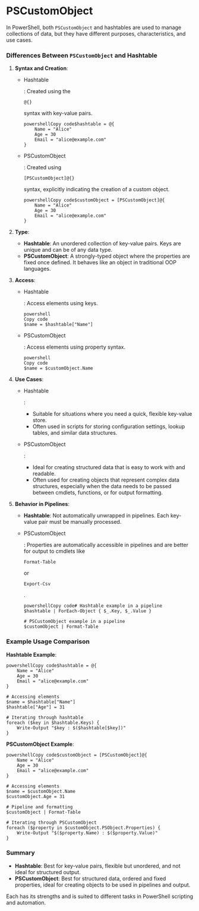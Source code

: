 

# PSCustomObject 

In PowerShell, both `PSCustomObject` and hashtables are used to manage collections of data, but they have different purposes, characteristics, and use cases.

### Differences Between `PSCustomObject` and Hashtable

1. **Syntax and Creation**:

   - Hashtable

     : Created using the 

     ```
     @{}
     ```

      syntax with key-value pairs.

     ```
     powershellCopy code$hashtable = @{
         Name = "Alice"
         Age = 30
         Email = "alice@example.com"
     }
     ```

   - PSCustomObject

     : Created using 

     ```
     [PSCustomObject]@{}
     ```

      syntax, explicitly indicating the creation of a custom object.

     ```
     powershellCopy code$customObject = [PSCustomObject]@{
         Name = "Alice"
         Age = 30
         Email = "alice@example.com"
     }
     ```

2. **Type**:

   - **Hashtable**: An unordered collection of key-value pairs. Keys are unique and can be of any data type.
   - **PSCustomObject**: A strongly-typed object where the properties are fixed once defined. It behaves like an object in traditional OOP languages.

3. **Access**:

   - Hashtable

     : Access elements using keys.

     ```
     powershell
     Copy code
     $name = $hashtable["Name"]
     ```

   - PSCustomObject

     : Access elements using property syntax.

     ```
     powershell
     Copy code
     $name = $customObject.Name
     ```

4. **Use Cases**:

   - Hashtable

     :

     - Suitable for situations where you need a quick, flexible key-value store.
     - Often used in scripts for storing configuration settings, lookup tables, and similar data structures.

   - PSCustomObject

     :

     - Ideal for creating structured data that is easy to work with and readable.
     - Often used for creating objects that represent complex data structures, especially when the data needs to be passed between cmdlets, functions, or for output formatting.

5. **Behavior in Pipelines**:

   - **Hashtable**: Not automatically unwrapped in pipelines. Each key-value pair must be manually processed.

   - PSCustomObject

     : Properties are automatically accessible in pipelines and are better for output to cmdlets like 

     ```
     Format-Table
     ```

      or 

     ```
     Export-Csv
     ```

     .

     ```
     powershellCopy code# Hashtable example in a pipeline
     $hashtable | ForEach-Object { $_.Key, $_.Value }
     
     # PSCustomObject example in a pipeline
     $customObject | Format-Table
     ```

### Example Usage Comparison

**Hashtable Example**:

```
powershellCopy code$hashtable = @{
    Name = "Alice"
    Age = 30
    Email = "alice@example.com"
}

# Accessing elements
$name = $hashtable["Name"]
$hashtable["Age"] = 31

# Iterating through hashtable
foreach ($key in $hashtable.Keys) {
    Write-Output "$key : $($hashtable[$key])"
}
```

**PSCustomObject Example**:

```
powershellCopy code$customObject = [PSCustomObject]@{
    Name = "Alice"
    Age = 30
    Email = "alice@example.com"
}

# Accessing elements
$name = $customObject.Name
$customObject.Age = 31

# Pipeline and formatting
$customObject | Format-Table

# Iterating through PSCustomObject
foreach ($property in $customObject.PSObject.Properties) {
    Write-Output "$($property.Name) : $($property.Value)"
}
```

### Summary

- **Hashtable**: Best for key-value pairs, flexible but unordered, and not ideal for structured output.
- **PSCustomObject**: Best for structured data, ordered and fixed properties, ideal for creating objects to be used in pipelines and output.

Each has its strengths and is suited to different tasks in PowerShell scripting and automation.
